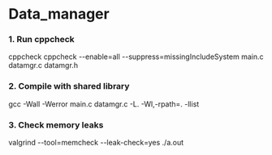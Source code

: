 # Data_manager
### 1. Run cppcheck
cppcheck cppcheck --enable=all --suppress=missingIncludeSystem main.c datamgr.c datamgr.h
### 2. Compile with shared library
gcc -Wall -Werror main.c datamgr.c -L. -Wl,-rpath=. -llist
### 3. Check memory leaks
valgrind --tool=memcheck --leak-check=yes ./a.out
